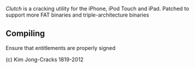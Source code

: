 *Clutch* is a cracking utility for the iPhone, iPod Touch and iPad.
Patched to support more FAT binaries and triple-architecture binaries

Compiling
------------
Ensure that entitlements are properly signed


(c) Kim Jong-Cracks 1819-2012


